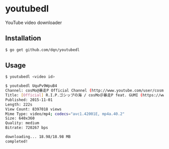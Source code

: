 # youtubedl

YouTube video downloader

## Installation

```bash
$ go get github.com/dqn/youtubedl
```

## Usage

```bash
$ youtubedl <video id>
```

```bash
$ youtubedl UquPv9WpuB4
Channel: cosMo@暴走P Official Channel (http://www.youtube.com/user/cosmobsp)
Title: [Official] R.I.P.ゴシップの海 / cosMo＠暴走P feat. GUMI (https://www.youtube.com/watch?v=UquPv9WpuB4)
Published: 2015-11-01
Length: 222s
View Count: 8397018 views
Mime Type: video/mp4; codecs="avc1.42001E, mp4a.40.2"
Size: 640x360
Quality: medium
Bitrate: 720267 bps

downloading... 18.98/18.98 MB
completed!
```
